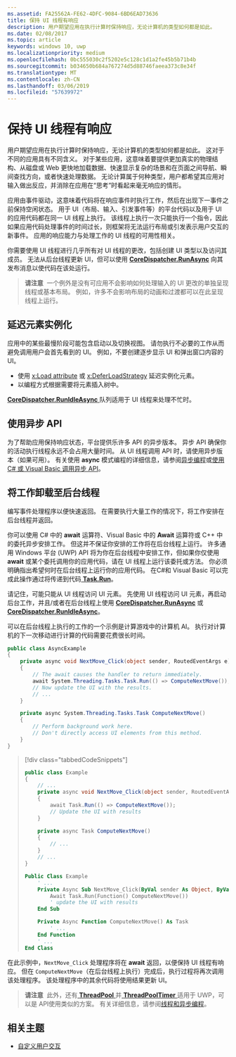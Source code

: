 ```yaml
---
ms.assetid: FA25562A-FE62-4DFC-9084-6BD6EAD73636
title: 保持 UI 线程有响应
description: 用户期望应用在执行计算时保持响应，无论计算机的类型如何都是如此。
ms.date: 02/08/2017
ms.topic: article
keywords: windows 10, uwp
ms.localizationpriority: medium
ms.openlocfilehash: 0bc555030c2f5202e5c128c1d1a2fe45b5b71b4b
ms.sourcegitcommit: b034650b684a767274d5d88746faeea373c8e34f
ms.translationtype: MT
ms.contentlocale: zh-CN
ms.lasthandoff: 03/06/2019
ms.locfileid: "57639972"
---
```

# <a name="keep-the-ui-thread-responsive"></a>保持 UI 线程有响应


用户期望应用在执行计算时保持响应，无论计算机的类型如何都是如此。 这对于不同的应用具有不同含义。 对于某些应用，这意味着要提供更加真实的物理结构、从磁盘或 Web 更快地加载数据、快速显示复杂的场景和在页面之间导航、瞬间查找方向，或者快速处理数据。 无论计算属于何种类型，用户都希望其应用对输入做出反应，并消除在应用在“思考”时看起来毫无响应的情形。

应用由事件驱动，这意味着代码将在响应事件时执行工作，然后在出现下一事件之前保持空闲状态。 用于 UI（布局、输入、引发事件等）的平台代码以及用于 UI 的应用代码都在同一 UI 线程上执行。 该线程上执行一次只能执行一个指令，因此如果应用代码处理事件的时间过长，则框架将无法运行布局或引发表示用户交互的新事件。 应用的响应能力与处理工作的 UI 线程的可用性相关。

你需要使用 UI 线程进行几乎所有对 UI 线程的更改，包括创建 UI 类型以及访问其成员。 无法从后台线程更新 UI，但可以使用 [**CoreDispatcher.RunAsync**](https://msdn.microsoft.com/library/windows/apps/Hh750317) 向其发布消息以使代码在该处运行。

> **请注意**  一个例外是没有可应用不会影响如何处理输入的 UI 更改的单独呈现线程或基本布局。 例如，许多不会影响布局的动画和过渡都可以在此呈现线程上运行。

## <a name="delay-element-instantiation"></a>延迟元素实例化

应用中的某些最慢阶段可能包含启动以及切换视图。 请勿执行不必要的工作从而避免调用用户会首先看到的 UI。 例如，不要创建逐步显示 UI 和弹出窗口内容的 UI。

-   使用 [x:Load attribute](../xaml-platform/x-load-attribute.md) 或 [x:DeferLoadStrategy](https://msdn.microsoft.com/library/windows/apps/Mt204785) 延迟实例化元素。
-   以编程方式根据需要将元素插入树中。

[**CoreDispatcher.RunIdleAsync** ](https://msdn.microsoft.com/library/windows/apps/Hh967918)队列适用于 UI 线程来处理不忙时。

## <a name="use-asynchronous-apis"></a>使用异步 API

为了帮助应用保持响应状态，平台提供乐许多 API 的异步版本。 异步 API 确保你的活动执行线程永远不会占用大量时间。 从 UI 线程调用 API 时，请使用异步版本（如果可用）。 有关使用 **async** 模式编程的详细信息，请参阅[异步编程](https://msdn.microsoft.com/library/windows/apps/Mt187335)或[使用 C# 或 Visual Basic 调用异步 API](https://msdn.microsoft.com/library/windows/apps/Mt187337)。

## <a name="offload-work-to-background-threads"></a>将工作卸载至后台线程

编写事件处理程序以便快速返回。 在需要执行大量工作的情况下，将工作安排在后台线程并返回。

你可以使用 C# 中的 **await** 运算符、Visual Basic 中的 **Await** 运算符或 C++ 中的委托异步安排工作。 但这并不保证你安排的工作将在后台线程上运行。 许多通用 Windows 平台 (UWP) API 将为你在后台线程中安排工作，但如果你仅使用 **await** 或某个委托调用你的应用代码，请在 UI 线程上运行该委托或方法。 你必须明确指出希望何时在后台线程上运行你的应用代码。 在C#和 Visual Basic 可以完成此操作通过将传递到代码[ **Task.Run**](https://msdn.microsoft.com/library/windows/apps/xaml/system.threading.tasks.task.run.aspx)。

请记住，可能只能从 UI 线程访问 UI 元素。 先使用 UI 线程访问 UI 元素，再启动后台工作，并且/或者在后台线程上使用 [**CoreDispatcher.RunAsync**](https://msdn.microsoft.com/library/windows/apps/Hh750317) 或 [**CoreDispatcher.RunIdleAsync**](https://msdn.microsoft.com/library/windows/apps/Hh967918)。

可以在后台线程上执行的工作的一个示例是计算游戏中的计算机 AI。 执行对计算机的下一次移动进行计算的代码需要花费很长时间。

```csharp
public class AsyncExample
{
    private async void NextMove_Click(object sender, RoutedEventArgs e)
    {
        // The await causes the handler to return immediately.
        await System.Threading.Tasks.Task.Run(() => ComputeNextMove());
        // Now update the UI with the results.
        // ...
    }

    private async System.Threading.Tasks.Task ComputeNextMove()
    {
        // Perform background work here.
        // Don't directly access UI elements from this method.
    }
}
```

> [!div class="tabbedCodeSnippets"]
> ```csharp
> public class Example
> {
>     // ...
>     private async void NextMove_Click(object sender, RoutedEventArgs e)
>     {
>         await Task.Run(() => ComputeNextMove());
>         // Update the UI with results
>     }
> 
>     private async Task ComputeNextMove()
>     {
>         // ...
>     }
>     // ...
> }
> ```
> ```vb
> Public Class Example
>     ' ...
>     Private Async Sub NextMove_Click(ByVal sender As Object, ByVal e As RoutedEventArgs)
>         Await Task.Run(Function() ComputeNextMove())
>         ' update the UI with results
>     End Sub
> 
>     Private Async Function ComputeNextMove() As Task
>         ' ...
>     End Function
>     ' ...
> End Class
> ```

在此示例中，`NextMove_Click` 处理程序将在 **await** 返回，以便保持 UI 线程有响应。 但在 `ComputeNextMove`（在后台线程上执行）完成后，执行过程将再次调用该处理程序。 该处理程序中的其余代码将使用结果更新 UI。

> **请注意**  此外，还有[ **ThreadPool** ](https://msdn.microsoft.com/library/windows/apps/BR229621)并[ **ThreadPoolTimer** ](https://msdn.microsoft.com/library/windows/apps/windows.system.threading.threadpooltimer.aspx)适用于 UWP，可以是 API使用类似的方案。 有关详细信息，请参阅[线程和异步编程](https://msdn.microsoft.com/library/windows/apps/Mt187340)。

## <a name="related-topics"></a>相关主题

* [自定义用户交互](https://msdn.microsoft.com/library/windows/apps/Mt185599)
